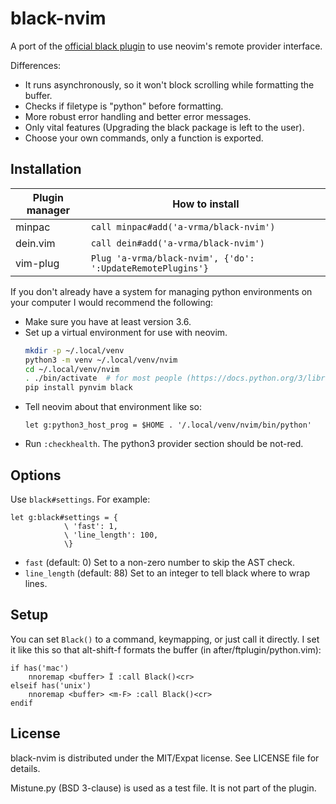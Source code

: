 black-nvim
==========
A port of the [official black plugin][1] to use neovim's remote provider interface.

Differences:
- It runs asynchronously, so it won't block scrolling while formatting the buffer.
- Checks if filetype is "python" before formatting.
- More robust error handling and better error messages.
- Only vital features (Upgrading the black package is left to the user).
- Choose your own commands, only a function is exported.

[1]: https://github.com/ambv/black/tree/master/plugin/black.vim

Installation
------------
| Plugin manager | How to install                                             |
|----------------|------------------------------------------------------------|
| minpac         | `call minpac#add('a-vrma/black-nvim')`                     |
| dein.vim       | `call dein#add('a-vrma/black-nvim')`                       |
| vim-plug       | `Plug 'a-vrma/black-nvim', {'do': ':UpdateRemotePlugins'}` |

If you don't already have a system for managing python environments on your computer
I would recommend the following:

- Make sure you have at least version 3.6.
- Set up a virtual environment for use with neovim.
  ```sh
  mkdir -p ~/.local/venv
  python3 -m venv ~/.local/venv/nvim
  cd ~/.local/venv/nvim
  . ./bin/activate  # for most people (https://docs.python.org/3/library/venv.html)
  pip install pynvim black
  ```
- Tell neovim about that environment like so:
  ```vim
  let g:python3_host_prog = $HOME . '/.local/venv/nvim/bin/python'
  ```
- Run `:checkhealth`. The python3 provider section should be not-red.

Options
-------
Use `black#settings`. For example:

```vim
let g:black#settings = {
            \ 'fast': 1,
            \ 'line_length': 100,
            \}
```

- `fast` (default: 0)
  Set to a non-zero number to skip the AST check.
- `line_length` (default: 88)
  Set to an integer to tell black where to wrap lines.

Setup
-----
You can set `Black()` to a command, keymapping, or just call it directly.
I set it like this so that alt-shift-f formats the buffer
(in after/ftplugin/python.vim):

```vim
if has('mac')
    nnoremap <buffer> Ï :call Black()<cr>
elseif has('unix')
    nnoremap <buffer> <m-F> :call Black()<cr>
endif
```

License
-------
black-nvim is distributed under the MIT/Expat license.
See LICENSE file for details.

Mistune.py (BSD 3-clause) is used as a test file. It is not part of the plugin.
